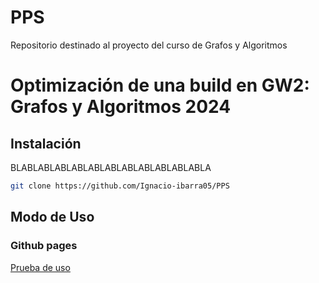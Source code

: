 # PPS
Repositorio destinado al proyecto del curso de Grafos y Algoritmos 

# Optimización de una build en GW2: Grafos y Algoritmos 2024
## Instalación

BLABLABLABLABLABLABLABLABLABLABLABLA
```bash
git clone https://github.com/Ignacio-ibarra05/PPS
```

## Modo de Uso

### Github pages
[Prueba de uso](https://ignacio-ibarra05.github.io/PPS/Main/)
